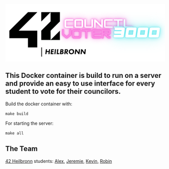 ![42 Council Voter 3000](./docker_django/logo.png)

## This Docker container is build to run on a server and provide an easy to use interface for every student to vote for their councilors.

Build the docker container with:
```
make build
```
For starting the server:
```
make all
```

## The Team
[42 Heilbronn](https://www.42heilbronn.de/en/) students:
[Alex](https://github.com/42akurz), [Jeremie](https://github.com/JeremieSiller), [Kevin](https://github.com/khirsig), [Robin](https://github.com/Radel-24) 

